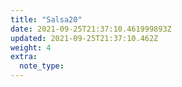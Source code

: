 ```yaml
---
title: "Salsa20"
date: 2021-09-25T21:37:10.461999893Z
updated: 2021-09-25T21:37:10.462Z
weight: 4
extra:
  note_type:  
---
```


